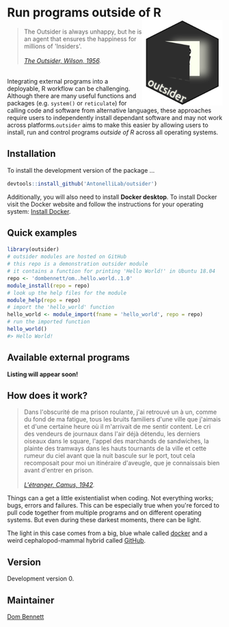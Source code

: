 
<!-- README.md is generated from README.Rmd. Please edit that file -->
<!-- devtools::rmarkdown::render("README.Rmd") -->
<!-- Rscript -e "library(knitr); knit('README.Rmd')" -->
Run programs outside of R <img src="logo.png" height="200" align="right"/>
==========================================================================

> The Outsider is always unhappy, but he is an agent that ensures the happiness for millions of 'Insiders'.<br><br> *[The Outsider, Wilson, 1956](https://en.wikipedia.org/wiki/The_Outsider_(Colin_Wilson)).*

<br> Integrating external programs into a deployable, R workflow can be challenging. Although there are many useful functions and packages (e.g. `system()` or `reticulate`) for calling code and software from alternative languages, these approaches require users to independently install dependant software and may not work across platforms.`outsider` aims to make this easier by allowing users to install, run and control programs *outside of R* across all operating systems.

Installation
------------

To install the development version of the package ...

``` r
devtools::install_github('AntonelliLab/outsider')
```

Additionally, you will also need to install **Docker desktop**. To install Docker visit the Docker website and follow the instructions for your operating system: [Install Docker](https://www.docker.com/products/docker-desktop).

Quick examples
--------------

``` r
library(outsider)
# outsider modules are hosted on GitHub
# this repo is a demonstration outsider module
# it contains a function for printing 'Hello World!' in Ubuntu 18.04
repo <- 'dombennett/om..hello.world..1.0'
module_install(repo = repo)
# look up the help files for the module
module_help(repo = repo)
# import the 'hello_world' function
hello_world <- module_import(fname = 'hello_world', repo = repo)
# run the imported function
hello_world()
#> Hello World!
```

Available external programs
---------------------------

**Listing will appear soon!**

How does it work?
-----------------

> Dans l'obscurité de ma prison roulante, j'ai retrouvé un à un, comme du fond de ma fatigue, tous les bruits familiers d'une ville que j'aimais et d'une certaine heure où il m'arrivait de me sentir content. Le cri des vendeurs de journaux dans l'air déjà détendu, les derniers oiseaux dans le square, l'appel des marchands de sandwiches, la plainte des tramways dans les hauts tournants de la ville et cette rumeur du ciel avant que la nuit bascule sur le port, tout cela recomposait pour moi un itinéraire d'aveugle, que je connaissais bien avant d'entrer en prison.<br><br> *[L'étranger, Camus, 1942](https://en.wikipedia.org/wiki/The_Stranger_(Camus_novel)).*

Things can a get a little existentialist when coding. Not everything works; bugs, errors and failures. This can be especially true when you're forced to pull code together from multiple programs and on different operating systems. But even during these darkest moments, there can be light.

The light in this case comes from a big, blue whale called [docker](https://www.docker.com/) and a weird cephalopod-mammal hybrid called [GitHub](https://github.com/).

Version
-------

Development version 0.

Maintainer
----------

[Dom Bennett](https://github.com/DomBennett)
